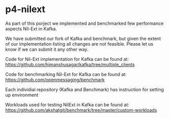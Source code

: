 # p4-nilext

As part of this porject we implemented and benchmarked few performance aspects Nil-Ext in Kafka.

We have submitted our fork of Kafka and benchmark, but given the extent of our implementation listing all changes are not feasible. Please let us know if we can submit it any other way.

Code for Nil-Ext implementation for Kafka can be found at:
https://github.com/himanshusagar/kafka/tree/multiple_clients

Code for benchmarking Nil-Ext for Kafka can be found at:
https://github.com/openmessaging/benchmark

Each individial repository (Kafka and Benchmark) has instruction for setting up environment

Workloads used for testing NilExt in Kafka can be found at:
https://github.com/akshatgit/benchmark/tree/master/custom-workloads

